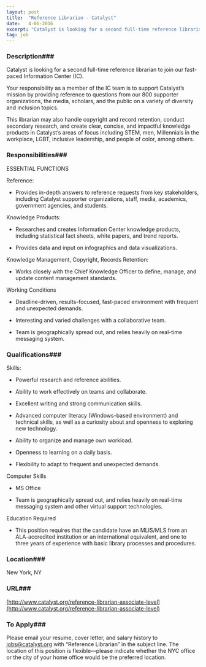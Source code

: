 ```yaml
---
layout: post
title:  "Reference Librarian - Catalyst"
date:   4-06-2016
excerpt: "Catalyst is looking for a second full-time reference librarian to join our fast-paced Information Center (IC). Your responsibility as a member of the IC team is to support Catalyst’s mission by providing reference to questions from our 800 supporter organizations, the media, scholars, and the public on a variety of..."
tag: job
---
```


### Description###

Catalyst is looking for a second full-time reference librarian to join our fast-paced Information Center (IC).

Your responsibility as a member of the IC team is to support Catalyst’s mission by providing reference to questions from our 800 supporter organizations, the media, scholars, and the public on a variety of diversity and inclusion topics.

This librarian may also handle copyright and record retention, conduct secondary research, and create clear, concise, and impactful knowledge products in Catalyst’s areas of focus including STEM, men, Millennials in the workplace, LGBT, inclusive leadership, and people of color, among others.


### Responsibilities###

ESSENTIAL FUNCTIONS

Reference:

* Provides in-depth answers to reference requests from key stakeholders, including Catalyst supporter organizations, staff, media, academics, government agencies, and students.

Knowledge Products:

* Researches and creates Information Center knowledge products, including statistical fact sheets, white papers, and trend reports. 

* Provides data and input on infographics and data visualizations. 

Knowledge Management, Copyright, Records Retention:

* Works closely with the Chief Knowledge Officer to define, manage, and update content management standards.

Working Conditions

* Deadline-driven, results-focused, fast-paced environment with frequent and unexpected demands.

* Interesting and varied challenges with a collaborative team.

* Team is geographically spread out, and relies heavily on real-time messaging system.



### Qualifications###

Skills:

* Powerful research and reference abilities.

* Ability to work effectively on teams and collaborate.

* Excellent writing and strong communication skills.

* Advanced computer literacy (Windows-based environment) and technical skills, as well as a curiosity about and openness to exploring new technology.

* Ability to organize and manage own workload.

* Openness to learning on a daily basis.

* Flexibility to adapt to frequent and unexpected demands.

Computer Skills

* MS Office

* Team is geographically spread out, and relies heavily on real-time messaging system and other virtual support technologies.

Education Required

* This position requires that the candidate have an MLIS/MLS from an ALA-accredited institution or an international equivalent, and one to three years of experience with basic library processes and procedures.




### Location###

New York, NY


### URL###

[http://www.catalyst.org/reference-librarian-associate-level](http://www.catalyst.org/reference-librarian-associate-level)

### To Apply###

Please email your resume, cover letter, and salary history to jobs@catalyst.org with “Reference Librarian” in the subject line. The location of this position is flexible—please indicate whether the NYC office or the city of your home office would be the preferred location.





